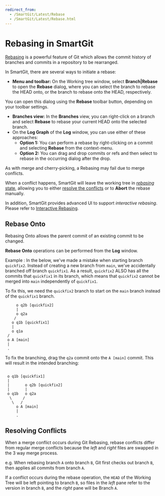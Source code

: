 ```yaml
---
redirect_from:
  - /SmartGit/Latest/Rebase
  - /SmartGit/Latest/Rebase.html
---
```


# Rebasing in SmartGit

[Rebasing](../../GitConcepts/Rebasing.md) is a powerful feature of Git which allows the commit history of branches and commits in a repository to be rearranged.

In SmartGit, there are several ways to initiate a rebase:

- **Menu and toolbar:** On the Working tree window, select **Branch\|Rebase** to open the **Rebase** dialog, where you can select the branch to rebase the HEAD onto, or the branch to rebase onto the HEAD, respectively.

You can open this dialog using the **Rebase** toolbar button, depending on your toolbar settings.

- **Branches view:** In the **Branches** view, you can right-click on a branch and select **Rebase** to rebase your current HEAD onto the selected branch.
- On the **Log Graph** of the **Log** window, you can use either of these approaches:
    - **Option 1:** You can perform a rebase by right-clicking on a commit and selecting **Rebase** from the context-menu.
    - **Option 2:** You can drag and drop commits or refs and then select to rebase in the occurring dialog after the drop.

As with merge and cherry-picking, a Rebasing may fail due to merge conflicts.

When a conflict happens, SmartGit will leave the working tree in [*rebasing* state](../../GitConcepts/Working-Tree-States.md), allowing you to either [resolve the conflicts](Conflict-Solver.md) or to **Abort** the rebase manually.

In addition, SmartGit provides advanced UI to support *interactive rebasing*. Please refer to [Interactive Rebasing](Rebase-Interactive.md).

## Rebase Onto

Rebasing Onto allows the parent commit of an existing commit to be changed.

**Rebase Onto** operations can be performed from the **Log** window.

Example : In the below, we've made a mistake when starting branch `quickfix2`. Instead of creating a new branch from `main`, we've accidentally branched off branch `quickfix1`. As a result, `quickfix2` ALSO has all the commits that `quickfix1` in its branch, which means that `quickfix2` cannot be merged into `main` independently of `quickfix1`.

To fix this, we need the `quickfix2` branch to start on the `main` branch instead of the `quickfix1` branch.

``` text
     o q2b [quickfix2]
     |
     o q2a
    /
   o q1b [quickfix1]
   |
   o q1a
 /
 o A [main]
 |
 .
```

To fix the branching, drag the `q2a` commit onto the `A [main]` commit. This will result in the intended branching:

``` text

 o q1b [quickfix1]
 |
 |       o q2b [quickfix2]
 |       |
 o q1b   o q2a
  \     /  
   \   /  
     o A [main]
     |
     .
```

## Resolving Conflicts

When a merge conflict occurs during Git Rebasing, rebase conflicts differ from regular merge conflicts because the *left* and *right* files are swapped in the 3 way merge process.

e.g. When rebasing branch `A` onto branch `B`, Git first checks out branch `B`, then applies all commits from branch `A`.

If a conflict occurs during the rebase operation, the `HEAD` of the Working Tree will be left pointing to branch `B`, so files in the *left* pane refer to the version in branch `B`, and the *right* pane will be Branch `A`.
